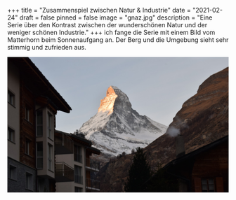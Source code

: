 +++
title = "Zusammenspiel zwischen Natur & Industrie"
date = "2021-02-24"
draft = false
pinned = false
image = "gnaz.jpg"
description = "Eine Serie über den Kontrast zwischen der wunderschönen Natur und der weniger schönen Industrie."
+++
ich fange die Serie mit einem Bild vom Matterhorn beim Sonnenaufgang an. Der Berg und die Umgebung sieht sehr stimmig und zufrieden aus. 

![](matterhornschlecht.jpg)
